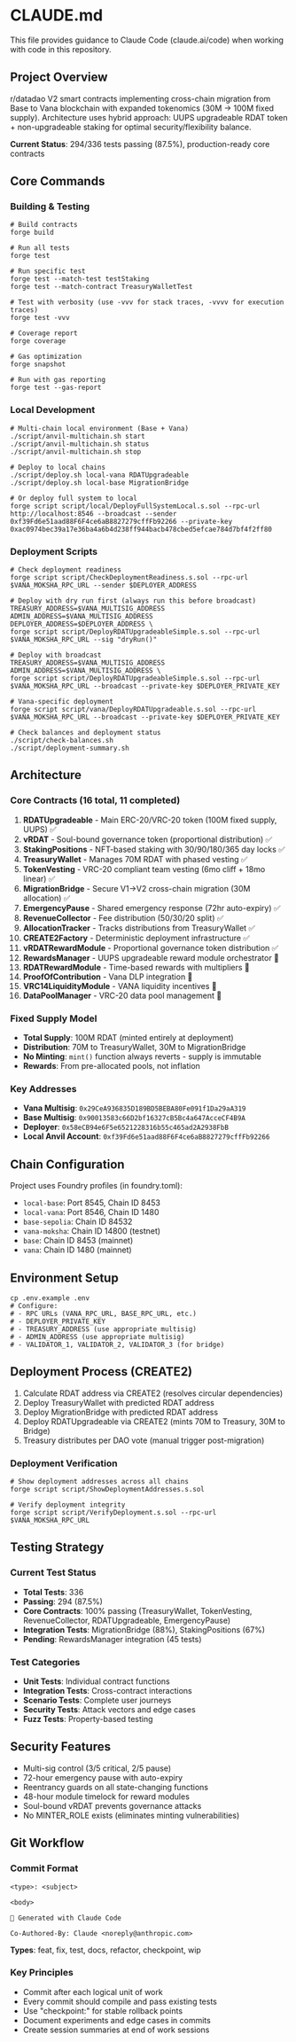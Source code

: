 # CLAUDE.md

This file provides guidance to Claude Code (claude.ai/code) when working with code in this repository.

## Project Overview

r/datadao V2 smart contracts implementing cross-chain migration from Base to Vana blockchain with expanded tokenomics (30M → 100M fixed supply). Architecture uses hybrid approach: UUPS upgradeable RDAT token + non-upgradeable staking for optimal security/flexibility balance.

**Current Status**: 294/336 tests passing (87.5%), production-ready core contracts

## Core Commands

### Building & Testing
```shell
# Build contracts
forge build

# Run all tests  
forge test

# Run specific test
forge test --match-test testStaking
forge test --match-contract TreasuryWalletTest

# Test with verbosity (use -vvv for stack traces, -vvvv for execution traces)
forge test -vvv

# Coverage report
forge coverage

# Gas optimization
forge snapshot

# Run with gas reporting
forge test --gas-report
```

### Local Development
```shell
# Multi-chain local environment (Base + Vana)
./script/anvil-multichain.sh start
./script/anvil-multichain.sh status
./script/anvil-multichain.sh stop

# Deploy to local chains
./script/deploy.sh local-vana RDATUpgradeable
./script/deploy.sh local-base MigrationBridge

# Or deploy full system to local
forge script script/local/DeployFullSystemLocal.s.sol --rpc-url http://localhost:8546 --broadcast --sender 0xf39Fd6e51aad88F6F4ce6aB8827279cffFb92266 --private-key 0xac0974bec39a17e36ba4a6b4d238ff944bacb478cbed5efcae784d7bf4f2ff80
```

### Deployment Scripts
```shell
# Check deployment readiness
forge script script/CheckDeploymentReadiness.s.sol --rpc-url $VANA_MOKSHA_RPC_URL --sender $DEPLOYER_ADDRESS

# Deploy with dry run first (always run this before broadcast)
TREASURY_ADDRESS=$VANA_MULTISIG_ADDRESS ADMIN_ADDRESS=$VANA_MULTISIG_ADDRESS DEPLOYER_ADDRESS=$DEPLOYER_ADDRESS \
forge script script/DeployRDATUpgradeableSimple.s.sol --rpc-url $VANA_MOKSHA_RPC_URL --sig "dryRun()"

# Deploy with broadcast
TREASURY_ADDRESS=$VANA_MULTISIG_ADDRESS ADMIN_ADDRESS=$VANA_MULTISIG_ADDRESS \
forge script script/DeployRDATUpgradeableSimple.s.sol --rpc-url $VANA_MOKSHA_RPC_URL --broadcast --private-key $DEPLOYER_PRIVATE_KEY

# Vana-specific deployment
forge script script/vana/DeployRDATUpgradeable.s.sol --rpc-url $VANA_MOKSHA_RPC_URL --broadcast --private-key $DEPLOYER_PRIVATE_KEY

# Check balances and deployment status
./script/check-balances.sh
./script/deployment-summary.sh
```

## Architecture

### Core Contracts (16 total, 11 completed)
1. **RDATUpgradeable** - Main ERC-20/VRC-20 token (100M fixed supply, UUPS) ✅
2. **vRDAT** - Soul-bound governance token (proportional distribution) ✅
3. **StakingPositions** - NFT-based staking with 30/90/180/365 day locks ✅
4. **TreasuryWallet** - Manages 70M RDAT with phased vesting ✅
5. **TokenVesting** - VRC-20 compliant team vesting (6mo cliff + 18mo linear) ✅
6. **MigrationBridge** - Secure V1→V2 cross-chain migration (30M allocation) ✅
7. **EmergencyPause** - Shared emergency response (72hr auto-expiry) ✅
8. **RevenueCollector** - Fee distribution (50/30/20 split) ✅
9. **AllocationTracker** - Tracks distributions from TreasuryWallet ✅
10. **CREATE2Factory** - Deterministic deployment infrastructure ✅
11. **vRDATRewardModule** - Proportional governance token distribution ✅
12. **RewardsManager** - UUPS upgradeable reward module orchestrator 🔴
13. **RDATRewardModule** - Time-based rewards with multipliers 🔴
14. **ProofOfContribution** - Vana DLP integration 🔴
15. **VRC14LiquidityModule** - VANA liquidity incentives 🔴
16. **DataPoolManager** - VRC-20 data pool management 🔴

### Fixed Supply Model
- **Total Supply**: 100M RDAT (minted entirely at deployment)
- **Distribution**: 70M to TreasuryWallet, 30M to MigrationBridge
- **No Minting**: `mint()` function always reverts - supply is immutable
- **Rewards**: From pre-allocated pools, not inflation

### Key Addresses
- **Vana Multisig**: `0x29CeA936835D189BD5BEBA80Fe091f1Da29aA319`
- **Base Multisig**: `0x90013583c66D2bf16327cB5Bc4a647AcceCF4B9A`
- **Deployer**: `0x58eCB94e6F5e6521228316b55c465ad2A2938FbB`
- **Local Anvil Account**: `0xf39Fd6e51aad88F6F4ce6aB8827279cffFb92266`

## Chain Configuration

Project uses Foundry profiles (in foundry.toml):
- `local-base`: Port 8545, Chain ID 8453
- `local-vana`: Port 8546, Chain ID 1480
- `base-sepolia`: Chain ID 84532
- `vana-moksha`: Chain ID 14800 (testnet)
- `base`: Chain ID 8453 (mainnet)
- `vana`: Chain ID 1480 (mainnet)

## Environment Setup
```shell
cp .env.example .env
# Configure:
# - RPC URLs (VANA_RPC_URL, BASE_RPC_URL, etc.)
# - DEPLOYER_PRIVATE_KEY
# - TREASURY_ADDRESS (use appropriate multisig)
# - ADMIN_ADDRESS (use appropriate multisig)
# - VALIDATOR_1, VALIDATOR_2, VALIDATOR_3 (for bridge)
```

## Deployment Process (CREATE2)

1. Calculate RDAT address via CREATE2 (resolves circular dependencies)
2. Deploy TreasuryWallet with predicted RDAT address
3. Deploy MigrationBridge with predicted RDAT address  
4. Deploy RDATUpgradeable via CREATE2 (mints 70M to Treasury, 30M to Bridge)
5. Treasury distributes per DAO vote (manual trigger post-migration)

### Deployment Verification
```shell
# Show deployment addresses across all chains
forge script script/ShowDeploymentAddresses.s.sol

# Verify deployment integrity
forge script script/VerifyDeployment.s.sol --rpc-url $VANA_MOKSHA_RPC_URL
```

## Testing Strategy

### Current Test Status
- **Total Tests**: 336
- **Passing**: 294 (87.5%)
- **Core Contracts**: 100% passing (TreasuryWallet, TokenVesting, RevenueCollector, RDATUpgradeable, EmergencyPause)
- **Integration Tests**: MigrationBridge (88%), StakingPositions (67%)
- **Pending**: RewardsManager integration (45 tests)

### Test Categories
- **Unit Tests**: Individual contract functions
- **Integration Tests**: Cross-contract interactions
- **Scenario Tests**: Complete user journeys
- **Security Tests**: Attack vectors and edge cases
- **Fuzz Tests**: Property-based testing

## Security Features
- Multi-sig control (3/5 critical, 2/5 pause)
- 72-hour emergency pause with auto-expiry
- Reentrancy guards on all state-changing functions
- 48-hour module timelock for reward modules
- Soul-bound vRDAT prevents governance attacks
- No MINTER_ROLE exists (eliminates minting vulnerabilities)

## Git Workflow

### Commit Format
```
<type>: <subject>

<body>

🤖 Generated with Claude Code

Co-Authored-By: Claude <noreply@anthropic.com>
```

**Types**: feat, fix, test, docs, refactor, checkpoint, wip

### Key Principles
- Commit after each logical unit of work
- Every commit should compile and pass existing tests
- Use "checkpoint:" for stable rollback points
- Document experiments and edge cases in commits
- Create session summaries at end of work sessions